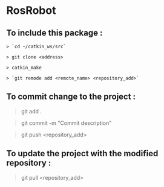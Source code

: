 # RosRobot

## To include this package :
```
> `cd ~/catkin_ws/src`

> git clone <address>
  
> catkin_make

> `git remode add <remote_name> <repository_add>`
```
## To commit change to the project :

> git add .

> git commit -m "Commit description"

> git push <repository_add> <branch>
  
## To update the project with the modified repository :

> git pull <repository_add> <branch>
